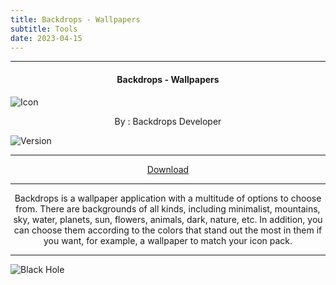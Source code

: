 ```yaml
---
title: Backdrops - Wallpapers
subtitle: Tools
date: 2023-04-15
---
```

---

<h4> <p align="center"> Backdrops - Wallpapers </p> </h4>

![Icon](https://rb.gy/6yd6n)

<p align="center"> By : Backdrops Developer </p>

![Version](https://rb.gy/393j4)

---

<p align ="center">
<a href="https://clk.asia/8A2Inea2" class="btn btn-outline-success"> Download </a>
</p>

---

<p align="center">
Backdrops is a wallpaper application with a multitude of options to choose from. There are backgrounds of all kinds, including minimalist, mountains, sky, water, planets, sun, flowers, animals, dark, nature, etc. In addition, you can choose them according to the colors that stand out the most in them if you want, for example, a wallpaper to match your icon pack.
</p>

---

![Black Hole](https://rb.gy/z0dyyw)
